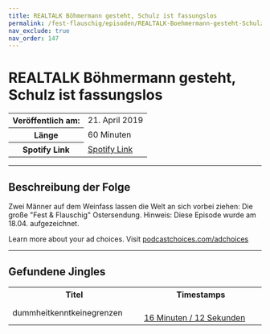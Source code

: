 ```yaml
---
title: REALTALK Böhmermann gesteht, Schulz ist fassungslos
permalink: /fest-flauschig/episoden/REALTALK-Boehmermann-gesteht-Schulz-ist-fassungslos
nav_exclude: true
nav_order: 147
---
```


# REALTALK Böhmermann gesteht, Schulz ist fassungslos
<table class="resp-table dcf-table dcf-table-responsive dcf-table-bordered dcf-table-striped dcf-w-100%">
                    <tbody>
                        <tr>
                            <th scope="row">Veröffentlich am:</th>
                            <td data-label="Veröffentlich am:">21. April 2019</td>
                        </tr>
                        <tr>
                            <th scope="row">Länge </th>
                            <td data-label="Länge ">60 Minuten</td>
                        </tr><tr>
                                <th scope="row">Spotify Link</th>
                                <td data-label="Spotify Link"><a href="https://open.spotify.com/episode/629FTaHnoBvZ5EnE07Ozhm">Spotify Link</a></td>
                            </tr></tbody>
                </table>

***

## Beschreibung der Folge

<div>
Zwei Männer auf dem Weinfass lassen die Welt an sich vorbei ziehen: Die große "Fest &amp; Flauschig" Ostersendung. Hinweis: Diese Episode wurde am 18.04. aufgezeichnet.<p> </p><p>Learn more about your ad choices. Visit <a href="https://podcastchoices.com/adchoices">podcastchoices.com/adchoices</a></p>  
</div>

***

## Gefundene Jingles

<table style="display: table;">
                                    <tr>
                                        <th class="tableColumnTitle">Titel</th>
                                        <th class="tableColumnTimestamps">Timestamps</th>
                                    </tr>
                                    <tr>
                                <td markdown="span"  class="tableColumnTitle">dummheitkenntkeinegrenzen</td>
                                <td markdown="span" class="tableColumnTimestamps">
                                <br>
                                <a href="https://open.spotify.com/episode/629FTaHnoBvZ5EnE07Ozhm?t=972">
                                16 Minuten / 12 Sekunden</a>
                                </td></tr></table>